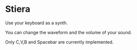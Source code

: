 # Stiera

Use your keyboard as a synth.

You can change the waveform and the volume of your sound.

Only C,V,B and Spacebar are currently implemented.